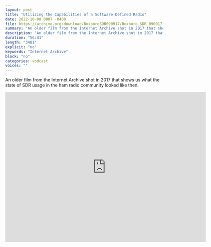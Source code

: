 ```yaml
---
layout: post
title: "Utilizing the Capabilities of a Software-Defined Radio"
date: 2022-10-08 0007 -0400
file: https://archive.org/download/BoxboroSDR090917/Boxboro_SDR_090917.mp4
summary: "An older film from the Internet Archive shot in 2017 that shows us what the state of SDR usage in the ham radio community looked like then."
description: "An older film from the Internet Archive shot in 2017 that shows us what the state of SDR usage in the ham radio community looked like then."
duration: "56:41"
length: "3401"
explicit: "no" 
keywords: "Internet Archive"
block: "no" 
categories: vodcast
voices: ""
---
```


An older film from the Internet Archive shot in 2017 that shows us what the state of SDR usage in the ham radio community looked like then.

<iframe src="https://archive.org/embed/BoxboroSDR090917" width="640" height="480" frameborder="0" webkitallowfullscreen="true" mozallowfullscreen="true" allowfullscreen></iframe>
